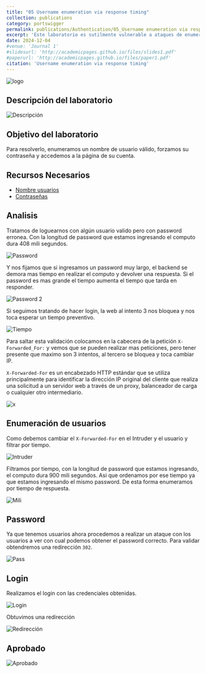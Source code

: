 ```yaml
---
title: "05 Username enumeration via response timing"
collection: publications
category: portswigger
permalink: publications/Authentication/05_Username enumeration via response timing
excerpt: 'Este laboratorio es sutilmente vulnerable a ataques de enumeración de nombres de usuario y de fuerza bruta de contraseñas. Tiene una cuenta con un nombre de usuario y una contraseña predecibles.'
date: 2024-12-04
#venue: 'Journal 1'
#slidesurl: 'http://academicpages.github.io/files/slides1.pdf'
#paperurl: 'http://academicpages.github.io/files/paper1.pdf'
citation: 'Username enumeration via response timing'
---
```


![logo]({{site.url}}/images/Authentication/authentication-lab-05/logo.png)

## Descripción del laboratorio

![Descripción]({{site.url}}/images/Authentication/authentication-lab-05/descripcion.png)

## Objetivo del laboratorio

Para resolverlo, enumeramos un nombre de usuario válido, forzamos su contraseña y accedemos a la página de su cuenta.

## Recursos Necesarios

* [Nombre usuarios](https://portswigger.net/web-security/authentication/auth-lab-usernames)
* [Contraseñas](https://portswigger.net/web-security/authentication/auth-lab-passwords)

## Analisis

Tratamos de loguearnos con algún usuario valido pero con password erronea. Con la longitud de password que estamos ingresando el computo dura 408 mili segundos.

![Password]({{site.url}}/images/Authentication/authentication-lab-05/password.png)

Y nos fijamos que si ingresamos un password muy largo, el backend se demora mas tiempo en realizar el computo y devolver una respuesta. Si el password es mas grande el tiempo aumenta el tiempo que tarda en responder.

![Password 2]({{site.url}}/images/Authentication/authentication-lab-05/password2.png)

Si seguimos tratando de hacer login, la web al intento 3 nos bloquea y nos toca esperar un tiempo preventivo.

![Tiempo]({{site.url}}/images/Authentication/authentication-lab-05/tiempo.png)

Para saltar esta validación colocamos en la cabecera de la petición `X-Forwarded_For:` y vemos que se pueden realizar mas peticiones, pero tener presente que maximo son 3 intentos, al tercero se bloquea y toca cambiar IP.

`X-Forwarded-For` es un encabezado HTTP estándar que se utiliza principalmente para identificar la dirección IP original del cliente que realiza una solicitud a un servidor web a través de un proxy, balanceador de carga o cualquier otro intermediario.

![x]({{site.url}}/images/Authentication/authentication-lab-05/x.png)

## Enumeración de usuarios

Como debemos cambiar el `X-Forwarded-For` en el Intruder y el usuario y filtrar por tiempo.

![Intruder]({{site.url}}/images/Authentication/authentication-lab-05/intruder.png)

Filtramos por tiempo, con la longitud de password que estamos ingresando, el computo dura 900 mili segundos. Asi que ordenamos por ese tiempo ya que estamos ingresando el mismo password. De esta forma enumeramos por tiempo de respuesta.

![Mili]({{site.url}}/images/Authentication/authentication-lab-05/mili.png)

## Password

Ya que tenemos usuarios ahora procedemos a realizar un ataque con los usuarios a ver con cual podemos obtener el password correcto. Para validar obtendremos una redirección `302`.

![Pass]({{site.url}}/images/Authentication/authentication-lab-05/pass.png)

## Login

Realizamos el login con las credenciales obtenidas.

![Login]({{site.url}}/images/Authentication/authentication-lab-05/login.png)

Obtuvimos una redirección

![Redirección]({{site.url}}/images/Authentication/authentication-lab-05/302.png)

## Aprobado

![Aprobado]({{site.url}}/images/Authentication/authentication-lab-05/aprobado.png)